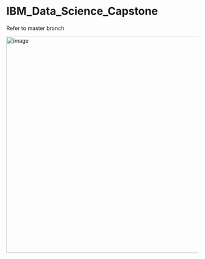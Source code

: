 # IBM_Data_Science_Capstone

Refer to master branch


<img width="568" alt="image" src="https://user-images.githubusercontent.com/79140709/120938480-30163580-c713-11eb-8a68-1655e29fec83.png">
